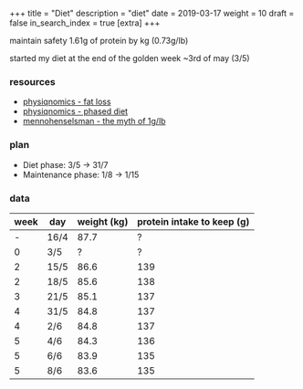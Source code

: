 +++
title = "Diet"
description = "diet"
date = 2019-03-17
weight = 10
draft = false
in_search_index = true
[extra]
+++

maintain safety 1.61g of protein by kg (0.73g/lb)

started my diet at the end of the golden week ~3rd of may (3/5)

### resources

- [physiqnomics - fat loss](http://physiqonomics.com/fat-loss/)
- [physiqnomics - phased diet](http://physiqonomics.com/the-phase-diet/)
- [mennohenselsman - the myth of 1g/lb](https://mennohenselmans.com/the-myth-of-1glb-optimal-protein-intake-for-bodybuilders/)

### plan

- Diet phase: 3/5 -> 31/7
- Maintenance phase: 1/8 -> 1/15

### data

| week | day  | weight (kg) | protein intake to keep (g) |
|------|------|-------------|----------------------------|
| -    | 16/4 | 87.7        | ?                          |
| 0    | 3/5  | ?           | ?                          |
| 2    | 15/5 | 86.6        | 139                        |
| 2    | 18/5 | 85.6        | 138                        |
| 3    | 21/5 | 85.1        | 137                        |
| 4    | 31/5 | 84.8        | 137                        |
| 4    | 2/6  | 84.8        | 137                        |
| 5    | 4/6  | 84.3        | 136                        |
| 5    | 6/6  | 83.9        | 135                        |
| 5    | 8/6  | 83.6        | 135                        |
